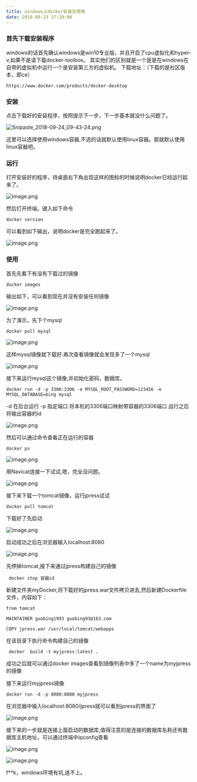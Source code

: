```yaml
---
title: windows上docker安装及使用
date: 2018-09-23 17:20:00
---
```


### 首先下载安装程序
windows的话首先确认windows是win10专业版，并且开启了cpu虚拟化和hyper-v,如果不是请下载docker-toolbox。
其实他们的区别就是一个是是在windows在自带的虚拟机中运行一个是安装第三方的虚拟机。
下载地址：（下载的是社区版本，即ce）
```
https://www.docker.com/products/docker-desktop
```
### 安装
点击下载好的安装程序，按照提示下一步，下一步基本就没什么问题了。


![Snipaste_2018-09-24_09-43-24.png](/img/dockerWin/6191737-c0b8f241a35da89b.png)


这里可以选择使用windows容器,不选的话就默认使用linux容器。那就默认使用linux容器吧。

### 运行 
打开安装好的程序，待桌面右下角出现这样的图标的时候说明docker已经运行起来了。


![image.png](/img/dockerWin/6191737-7a85c6e083bb7542.png)


然后打开终端，键入如下命令
```
docker version
```
可以看到如下输出，说明docker是完全跑起来了。


![image.png](/img/dockerWin/6191737-e15128f4ca6bf1b6.png)



### 使用
首先先看下有没有下载过的镜像
```
docker images
```
输出如下，可以看到现在并没有安装任何镜像


![image.png](/img/dockerWin/6191737-171268e2f5c4c925.png)



为了演示，先下个mysql
```
docker pull mysql
```


![image.png](/img/dockerWin/6191737-b56ddc691c463c28.png)



这样mysql镜像就下载好.再次查看镜像就会发现多了一个mysql


![image.png](/img/dockerWin/6191737-5b37c4f6b47ebbbd.png)



接下来运行mysql这个镜像,并初始化密码，数据库。
```
docker run -d -p 3306:3306 -e MYSQL_ROOT_PASSWORD=123456 -e MYSQL_DATABASE=bing mysql 
```
-d 在后台运行
-p 指定端口 将本机的3306端口映射带容器的3306端口
运行之后将输出容器的id


![image.png](/img/dockerWin/6191737-13fcabddb6d4dcff.png)



然后可以通过命令查看正在运行的容器
```
docker ps
```


![image.png](/img/dockerWin/6191737-2cc7013e03bfa729.png)


用Navicat连接一下试试,嗯，完全没问题。


![image.png](/img/dockerWin/6191737-c0677f700f54de55.png)



接下来下载一个tomcat镜像，运行jpress试试
```
docker pull tomcat
```
下载好了先启动


![image.png](/img/dockerWin/6191737-2ae44b21724276bf.png)


启动成功之后在浏览器输入localhost:8080


![image.png](/img/dockerWin/6191737-4612841934b996d1.png)



先停掉tomcat,接下来通过jpress构建自己的镜像
```
 docker stop 容器id
```
新建文件夹myDocker,将下载好的jpress.war文件拷贝进去,然后新建Dockerfile文件，内容如下：
```
from tomcat

MAINTAINER guobing1993 guobing93@163.com

COPY jpress.war /usr/local/tomcat/webapps
```
在该目录下执行命令构建自己的镜像
```
 docker  build -t myjpress:latest .
```
成功之后就可以通过docker images查看到镜像列表中多了一个name为myjpress的镜像

接下来运行myjpress镜像
```
docker run -d -p 8080:8080 myjpress
```
在浏览器中输入localhost:8080/jpress就可以看到jpress的界面了



![image.png](/img/dockerWin/6191737-c1f86bb21b73f725.png)



接下来的一步就是连接上面启动的数据库,值得注意的是连接的数据库名称还有数据库主机地址，可以通过终端中ipconfig查看


![image.png](/img/dockerWin/6191737-cc948b5da30c3f80.png)





![image.png](/img/dockerWin/6191737-bffe50f13ca56b96.png)



f**k，windows环境有坑,连不上。